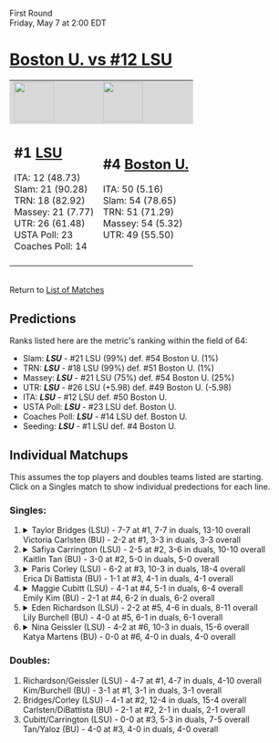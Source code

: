 First Round  
Friday, May 7 at 2:00 EDT
# [Boston U. vs #12 LSU](https://www.ncaa.com/game/5833658) 

<table>  
<tr style="background-color: #d9d9d9 !important"><td><a href="#"><img src="https://www.ncaa.com/sites/default/files/images/logos/schools/l/lsu.70.png" width="70" height="70" /></a></td><td><a href="#"><img src="https://www.ncaa.com/sites/default/files/images/logos/schools/b/boston-u.70.png" width="70" height="70" /></a></td></tr>
<tr><td>  

<h2>#1 <a href="#">LSU</a></h2>  
ITA: 12 (48.73)<br>  
Slam: 21 (90.28)<br>  
TRN: 18 (82.92)<br>  
Massey: 21 (7.77)<br>  
UTR: 26 (61.48)<br>  
USTA Poll: 23<br>  
Coaches Poll: 14<br>  
<br>  

</td><td>  

<h2>#4 <a href="#">Boston U.</a></h2>  
ITA: 50 (5.16)<br>  
Slam: 54 (78.65)<br>  
TRN: 51 (71.29)<br>  
Massey: 54 (5.32)<br>  
UTR: 49 (55.50)<br>  
<br>  

</td></tr></table>  


<br>Return to [List of Matches](../index.md)  

## Predictions  

Ranks listed here are the metric's ranking within the field of 64:  
- Slam: ***LSU*** - #21 LSU (99%) def. #54 Boston U. (1%)  
- TRN: ***LSU*** - #18 LSU (99%) def. #51 Boston U. (1%)  
- Massey: ***LSU*** - #21 LSU (75%) def. #54 Boston U. (25%)  
- UTR: ***LSU*** - #26 LSU (+5.98) def. #49 Boston U. (-5.98)  
- ITA: ***LSU*** - #12 LSU def. #50 Boston U.  
- USTA Poll: ***LSU*** - #23 LSU def. Boston U.  
- Coaches Poll: ***LSU*** - #14 LSU def. Boston U.  
- Seeding: ***LSU*** - #1 LSU def. #4 Boston U.  

## Individual Matchups  
This assumes the top players and doubles teams listed are starting.  
Click on a Singles match to show individual predections for each line.  
### Singles:  

<ol>
<li><details><summary markdown="span">
Taylor Bridges (LSU) - 7-7 at #1, 7-7 in duals, 13-10 overall<br>Victoria Carlsten (BU) - 2-2 at #1, 3-3 in duals, 3-3 overall
</summary><h4>Predictions</h4><ul>
<li>Slam: <b><i>VT</i></b> - #30 Virginia Tech (56%) def. #35 Texas Tech (44%)</li>  
</ul></details></li>
<li><details><summary markdown="span">
Safiya Carrington (LSU) - 2-5 at #2, 3-6 in duals, 10-10 overall<br>Kaitlin Tan (BU) - 3-0 at #2, 5-0 in duals, 5-0 overall
</summary><h4>Predictions</h4><ul>
<li>Slam: <b><i>VT</i></b> - #30 Virginia Tech (56%) def. #35 Texas Tech (44%)</li>  
</ul></details></li>
<li><details><summary markdown="span">
Paris Corley (LSU) - 6-2 at #3, 10-3 in duals, 18-4 overall<br>Erica Di Battista (BU) - 1-1 at #3, 4-1 in duals, 4-1 overall
</summary><h4>Predictions</h4><ul>
<li>Slam: <b><i>VT</i></b> - #30 Virginia Tech (56%) def. #35 Texas Tech (44%)</li>  
</ul></details></li>
<li><details><summary markdown="span">
Maggie Cubitt (LSU) - 4-1 at #4, 5-1 in duals, 6-4 overall<br>Emily Kim (BU) - 2-1 at #4, 6-2 in duals, 6-2 overall
</summary><h4>Predictions</h4><ul>
<li>Slam: <b><i>VT</i></b> - #30 Virginia Tech (56%) def. #35 Texas Tech (44%)</li>  
</ul></details></li>
<li><details><summary markdown="span">
Eden Richardson (LSU) - 2-2 at #5, 4-6 in duals, 8-11 overall<br>Lily Burchell (BU) - 4-0 at #5, 6-1 in duals, 6-1 overall
</summary><h4>Predictions</h4><ul>
<li>Slam: <b><i>VT</i></b> - #30 Virginia Tech (56%) def. #35 Texas Tech (44%)</li>  
</ul></details></li>
<li><details><summary markdown="span">
Nina Geissler (LSU) - 4-2 at #6, 10-3 in duals, 15-6 overall<br>Katya Martens (BU) - 0-0 at #6, 4-0 in duals, 4-0 overall
</summary><h4>Predictions</h4><ul>
<li>Slam: <b><i>VT</i></b> - #30 Virginia Tech (56%) def. #35 Texas Tech (44%)</li>  
</ul></details></li>
</ol>

### Doubles:  
1. Richardson/Geissler (LSU) - 4-7 at #1, 4-7 in duals, 4-10 overall  
   Kim/Burchell (BU) - 3-1 at #1, 3-1 in duals, 3-1 overall
2. Bridges/Corley (LSU) - 4-1 at #2, 12-4 in duals, 15-4 overall  
   Carlsten/DiBattista (BU) - 2-1 at #2, 2-1 in duals, 2-1 overall
3. Cubitt/Carrington (LSU) - 0-0 at #3, 5-3 in duals, 7-5 overall  
   Tan/Yaloz (BU) - 4-0 at #3, 4-0 in duals, 4-0 overall